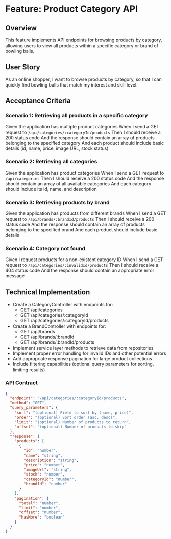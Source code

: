 # Feature: Product Category API

## Overview
This feature implements API endpoints for browsing products by category, allowing users to view all products within a specific category or brand of bowling balls.

## User Story
As an online shopper, I want to browse products by category, so that I can quickly find bowling balls that match my interest and skill level.

## Acceptance Criteria

### Scenario 1: Retrieving all products in a specific category
Given the application has multiple product categories
When I send a GET request to `/api/categories/:categoryId/products`
Then I should receive a 200 status code
And the response should contain an array of products belonging to the specified category
And each product should include basic details (id, name, price, image URL, stock status)

### Scenario 2: Retrieving all categories
Given the application has product categories
When I send a GET request to `/api/categories`
Then I should receive a 200 status code
And the response should contain an array of all available categories
And each category should include its id, name, and description

### Scenario 3: Retrieving products by brand
Given the application has products from different brands
When I send a GET request to `/api/brands/:brandId/products`
Then I should receive a 200 status code
And the response should contain an array of products belonging to the specified brand
And each product should include basic details

### Scenario 4: Category not found
Given I request products for a non-existent category ID
When I send a GET request to `/api/categories/:invalidId/products`
Then I should receive a 404 status code
And the response should contain an appropriate error message

## Technical Implementation
- Create a CategoryController with endpoints for:
  - GET /api/categories
  - GET /api/categories/:categoryId
  - GET /api/categories/:categoryId/products
- Create a BrandController with endpoints for:
  - GET /api/brands
  - GET /api/brands/:brandId
  - GET /api/brands/:brandId/products
- Implement service layer methods to retrieve data from repositories
- Implement proper error handling for invalid IDs and other potential errors
- Add appropriate response pagination for large product collections
- Include filtering capabilities (optional query parameters for sorting, limiting results)

### API Contract

```json
{
  "endpoint": "/api/categories/:categoryId/products",
  "method": "GET",
  "query_parameters": {
    "sort": "(optional) Field to sort by (name, price)",
    "order": "(optional) Sort order (asc, desc)",
    "limit": "(optional) Number of products to return",
    "offset": "(optional) Number of products to skip"
  },
  "response": {
    "products": [
      {
        "id": "number",
        "name": "string",
        "description": "string",
        "price": "number",
        "imageUrl": "string",
        "stock": "number",
        "categoryId": "number",
        "brandId": "number"
      }
    ],
    "pagination": {
      "total": "number",
      "limit": "number",
      "offset": "number",
      "hasMore": "boolean"
    }
  }
}
```
